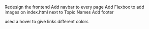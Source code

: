 Redesign the frontend 
Add navbar to every page
Add Flexbox to add images on index.html next to Topic Names
Add footer

used a.hover to give links different colors
